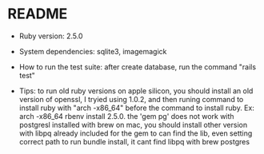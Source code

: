 # README

* Ruby version:
2.5.0

* System dependencies:
sqlite3, imagemagick

* How to run the test suite:
after create database, run the command "rails test"

* Tips:
to run old ruby versions on apple silicon, you should install an old version of
openssl, I tryied using 1.0.2, and then runing command to install ruby with "arch -x86_64"
before the command to install ruby. Ex: arch -x86_64 rbenv install 2.5.0. 
the 'gem pg' does not work with postgresl installed with brew on mac, you should
install other version with libpq already included for the gem to can find the lib,
even setting correct path to run bundle install, it cant find libpq with brew postgres

